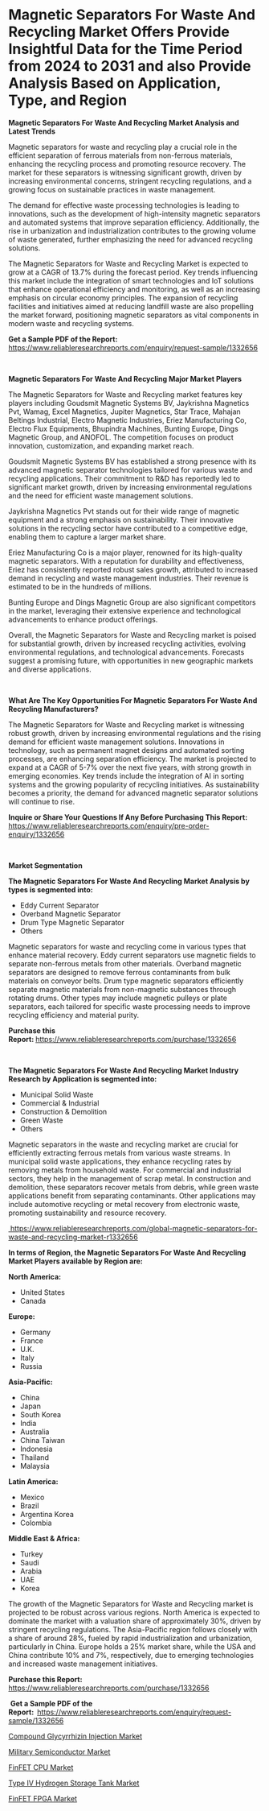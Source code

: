 <p><h1>Magnetic Separators For Waste And Recycling Market Offers Provide Insightful Data for the Time Period from 2024 to 2031 and also Provide Analysis Based on Application, Type, and Region</h1></p><p><strong>Magnetic Separators For Waste And Recycling Market Analysis and Latest Trends</strong></p>
<p><p>Magnetic separators for waste and recycling play a crucial role in the efficient separation of ferrous materials from non-ferrous materials, enhancing the recycling process and promoting resource recovery. The market for these separators is witnessing significant growth, driven by increasing environmental concerns, stringent recycling regulations, and a growing focus on sustainable practices in waste management. </p><p>The demand for effective waste processing technologies is leading to innovations, such as the development of high-intensity magnetic separators and automated systems that improve separation efficiency. Additionally, the rise in urbanization and industrialization contributes to the growing volume of waste generated, further emphasizing the need for advanced recycling solutions.</p><p>The Magnetic Separators for Waste and Recycling Market is expected to grow at a CAGR of 13.7% during the forecast period. Key trends influencing this market include the integration of smart technologies and IoT solutions that enhance operational efficiency and monitoring, as well as an increasing emphasis on circular economy principles. The expansion of recycling facilities and initiatives aimed at reducing landfill waste are also propelling the market forward, positioning magnetic separators as vital components in modern waste and recycling systems.</p></p>
<p><strong>Get a Sample PDF of the Report:&nbsp;</strong> <a href="https://www.reliableresearchreports.com/enquiry/request-sample/1332656?utm_campaign=10&utm_medium=2&utm_source=Github&utm_content=ia&utm_term=01102024&utm_id=magnetic-separators-for-waste-and-recycling">https://www.reliableresearchreports.com/enquiry/request-sample/1332656</a></p>
<p>&nbsp;</p>
<p><strong>Magnetic Separators For Waste And Recycling Major Market Players</strong></p>
<p><p>The Magnetic Separators for Waste and Recycling market features key players including Goudsmit Magnetic Systems BV, Jaykrishna Magnetics Pvt, Wamag, Excel Magnetics, Jupiter Magnetics, Star Trace, Mahajan Beltings Industrial, Electro Magnetic Industries, Eriez Manufacturing Co, Electro Flux Equipments, Bhupindra Machines, Bunting Europe, Dings Magnetic Group, and ANOFOL. The competition focuses on product innovation, customization, and expanding market reach.</p><p>Goudsmit Magnetic Systems BV has established a strong presence with its advanced magnetic separator technologies tailored for various waste and recycling applications. Their commitment to R&D has reportedly led to significant market growth, driven by increasing environmental regulations and the need for efficient waste management solutions. </p><p>Jaykrishna Magnetics Pvt stands out for their wide range of magnetic equipment and a strong emphasis on sustainability. Their innovative solutions in the recycling sector have contributed to a competitive edge, enabling them to capture a larger market share.</p><p>Eriez Manufacturing Co is a major player, renowned for its high-quality magnetic separators. With a reputation for durability and effectiveness, Eriez has consistently reported robust sales growth, attributed to increased demand in recycling and waste management industries. Their revenue is estimated to be in the hundreds of millions.</p><p>Bunting Europe and Dings Magnetic Group are also significant competitors in the market, leveraging their extensive experience and technological advancements to enhance product offerings. </p><p>Overall, the Magnetic Separators for Waste and Recycling market is poised for substantial growth, driven by increased recycling activities, evolving environmental regulations, and technological advancements. Forecasts suggest a promising future, with opportunities in new geographic markets and diverse applications.</p></p>
<p>&nbsp;</p>
<p><strong>What Are The Key Opportunities For Magnetic Separators For Waste And Recycling Manufacturers?</strong></p>
<p><p>The Magnetic Separators for Waste and Recycling market is witnessing robust growth, driven by increasing environmental regulations and the rising demand for efficient waste management solutions. Innovations in technology, such as permanent magnet designs and automated sorting processes, are enhancing separation efficiency. The market is projected to expand at a CAGR of 5-7% over the next five years, with strong growth in emerging economies. Key trends include the integration of AI in sorting systems and the growing popularity of recycling initiatives. As sustainability becomes a priority, the demand for advanced magnetic separator solutions will continue to rise.</p></p>
<p><strong>Inquire or Share Your Questions If Any Before Purchasing This Report:</strong> <a href="https://www.reliableresearchreports.com/enquiry/pre-order-enquiry/1332656?utm_campaign=10&utm_medium=2&utm_source=Github&utm_content=ia&utm_term=01102024&utm_id=magnetic-separators-for-waste-and-recycling">https://www.reliableresearchreports.com/enquiry/pre-order-enquiry/1332656</a></p>
<p>&nbsp;</p>
<p><strong>Market Segmentation</strong></p>
<p><strong>The Magnetic Separators For Waste And Recycling Market Analysis by types is segmented into:</strong></p>
<p><ul><li>Eddy Current Separator</li><li>Overband Magnetic Separator</li><li>Drum Type Magnetic Separator</li><li>Others</li></ul></p>
<p><p>Magnetic separators for waste and recycling come in various types that enhance material recovery. Eddy current separators use magnetic fields to separate non-ferrous metals from other materials. Overband magnetic separators are designed to remove ferrous contaminants from bulk materials on conveyor belts. Drum type magnetic separators efficiently separate magnetic materials from non-magnetic substances through rotating drums. Other types may include magnetic pulleys or plate separators, each tailored for specific waste processing needs to improve recycling efficiency and material purity.</p></p>
<p><strong>Purchase this Report:&nbsp;</strong><a href="https://www.reliableresearchreports.com/purchase/1332656?utm_campaign=10&utm_medium=2&utm_source=Github&utm_content=ia&utm_term=01102024&utm_id=magnetic-separators-for-waste-and-recycling">https://www.reliableresearchreports.com/purchase/1332656</a></p>
<p>&nbsp;</p>
<p><strong>The Magnetic Separators For Waste And Recycling Market Industry Research by Application is segmented into:</strong></p>
<p><ul><li>Municipal Solid Waste</li><li>Commercial & Industrial</li><li>Construction & Demolition</li><li>Green Waste</li><li>Others</li></ul></p>
<p><p>Magnetic separators in the waste and recycling market are crucial for efficiently extracting ferrous metals from various waste streams. In municipal solid waste applications, they enhance recycling rates by removing metals from household waste. For commercial and industrial sectors, they help in the management of scrap metal. In construction and demolition, these separators recover metals from debris, while green waste applications benefit from separating contaminants. Other applications may include automotive recycling or metal recovery from electronic waste, promoting sustainability and resource recovery.</p></p>
<p><a href="https://www.reliableresearchreports.com/global-magnetic-separators-for-waste-and-recycling-market-r1332656?utm_campaign=10&utm_medium=2&utm_source=Github&utm_content=ia&utm_term=01102024&utm_id=magnetic-separators-for-waste-and-recycling">&nbsp;https://www.reliableresearchreports.com/global-magnetic-separators-for-waste-and-recycling-market-r1332656</a></p>
<p><strong>In terms of Region, the Magnetic Separators For Waste And Recycling Market Players available by Region are:</strong></p>
<p>
    <p> <strong> North America: </strong>
        <ul>
            <li>United States</li>
            <li>Canada</li>
        </ul>
        </p> 
    <p> <strong> Europe: </strong>
        <ul>
            <li>Germany</li>
            <li>France</li>
            <li>U.K.</li>
            <li>Italy</li>
            <li>Russia</li>
        </ul>
        </p> 
    <p> <strong> Asia-Pacific: </strong>
        <ul>
            <li>China</li>
            <li>Japan</li>
            <li>South Korea</li>
            <li>India</li>
            <li>Australia</li>
            <li>China Taiwan</li>
            <li>Indonesia</li>
            <li>Thailand</li>
            <li>Malaysia</li>
        </ul>
        </p> 
    <p> <strong> Latin America: </strong>
        <ul>
            <li>Mexico</li>
            <li>Brazil</li>
            <li>Argentina Korea</li>
            <li>Colombia</li>
        </ul>
        </p> 
    <p> <strong> Middle East & Africa: </strong>
        <ul>
            <li>Turkey</li>
            <li>Saudi</li>
            <li>Arabia</li>
            <li>UAE</li>
            <li>Korea</li>
        </ul>
    </p>
    </p>
<p><p>The growth of the Magnetic Separators for Waste and Recycling market is projected to be robust across various regions. North America is expected to dominate the market with a valuation share of approximately 30%, driven by stringent recycling regulations. The Asia-Pacific region follows closely with a share of around 28%, fueled by rapid industrialization and urbanization, particularly in China. Europe holds a 25% market share, while the USA and China contribute 10% and 7%, respectively, due to emerging technologies and increased waste management initiatives.</p></p>
<p><strong>Purchase this Report: </strong><a href="https://www.reliableresearchreports.com/purchase/1332656?utm_campaign=10&utm_medium=2&utm_source=Github&utm_content=ia&utm_term=01102024&utm_id=magnetic-separators-for-waste-and-recycling">https://www.reliableresearchreports.com/purchase/1332656</a></p>
<p>&nbsp;<strong>Get a Sample PDF of the Report:&nbsp;&nbsp;</strong><a href="https://www.reliableresearchreports.com/enquiry/request-sample/1332656?utm_campaign=10&utm_medium=2&utm_source=Github&utm_content=ia&utm_term=01102024&utm_id=magnetic-separators-for-waste-and-recycling">https://www.reliableresearchreports.com/enquiry/request-sample/1332656</a></p>
<p><strong></strong></p>
<p><p><a href="https://www.linkedin.com/pulse/compound-glycyrrhizin-injection-market-essentials-key-players-cy4xe?utm_campaign=10&utm_medium=2&utm_source=Github&utm_content=ia&utm_term=01102024&utm_id=magnetic-separators-for-waste-and-recycling">Compound Glycyrrhizin Injection Market</a></p><p><a href="https://www.linkedin.com/pulse/military-semiconductor-market-indicators-size-regional-zlcxe?utm_campaign=10&utm_medium=2&utm_source=Github&utm_content=ia&utm_term=01102024&utm_id=magnetic-separators-for-waste-and-recycling">Military Semiconductor Market</a></p><p><a href="https://issuu.com/reportprime-2/docs/finfet-cpu-market-size-2030.pptx_b5366b23a1a65b?utm_campaign=10&utm_medium=2&utm_source=Github&utm_content=ia&utm_term=01102024&utm_id=magnetic-separators-for-waste-and-recycling">FinFET CPU Market</a></p><p><a href="https://github.com/ygfu6u/Market-Research-Report-List-1/blob/main/type-iv-hydrogen-storage-tank-market.md?utm_campaign=10&utm_medium=2&utm_source=Github&utm_content=ia&utm_term=01102024&utm_id=magnetic-separators-for-waste-and-recycling">Type IV Hydrogen Storage Tank Market</a></p><p><a href="https://issuu.com/reportprime-2/docs/finfet-fpga-market-size-2030.pptx_62c437b3aeb10c?utm_campaign=10&utm_medium=2&utm_source=Github&utm_content=ia&utm_term=01102024&utm_id=magnetic-separators-for-waste-and-recycling">FinFET FPGA Market</a></p></p>